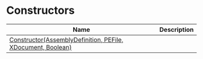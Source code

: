 # Constructors
|Name|Description|
|---|---|
|[Constructor(AssemblyDefinition, PEFile, XDocument, Boolean)](/docs/DotNetDocs/ContainerDocumentations/AssemblyDocumentation/Constructors/Constructor_AssemblyDefinition%2c%20PEFile%2c%20XDocu5520.md)||
